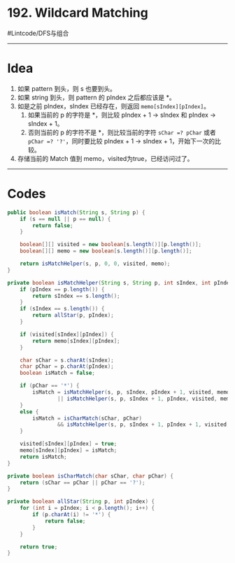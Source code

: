 # 192. Wildcard Matching
#Lintcode/DFS与组合
- - - -
# Idea
1. 如果 pattern 到头，则 s 也要到头。
2. 如果 string 到头，则 pattern 的 pIndex 之后都应该是 *。
3. 如是之前 pIndex，sIndex 已经存在，则返回 `memo[sIndex][pIndex]`。
	1. 如果当前的 p 的字符是 *，则比较 pIndex + 1 -> sIndex 和 pIndex -> sIndex + 1。
	2. 否则当前的 p 的字符不是 *，则比较当前的字符 `sChar =? pChar` 或者 `pChar =? '?'`，同时要比较 pIndex + 1 -> sIndex + 1，开始下一次的比较。
4. 存储当前的 Match 值到 memo，visited为true，已经访问过了。
- - - -
# Codes
```java
public boolean isMatch(String s, String p) {
    if (s == null || p == null) {
        return false;
    }

    boolean[][] visited = new boolean[s.length()][p.length()];
    boolean[][] memo = new boolean[s.length()][p.length()];

    return isMatchHelper(s, p, 0, 0, visited, memo);
}

private boolean isMatchHelper(String s, String p, int sIndex, int pIndex, boolean[][] visited, boolean[][] memo) {
    if (pIndex == p.length()) {
        return sIndex == s.length();
    }
    if (sIndex == s.length()) {
        return allStar(p, pIndex);
    }

    if (visited[sIndex][pIndex]) {
        return memo[sIndex][pIndex];
    }

    char sChar = s.charAt(sIndex);
    char pChar = p.charAt(pIndex);
    boolean isMatch = false;

    if (pChar == '*') {
        isMatch = isMatchHelper(s, p, sIndex, pIndex + 1, visited, memo)
                || isMatchHelper(s, p, sIndex + 1, pIndex, visited, memo);
    }
    else {
        isMatch = isCharMatch(sChar, pChar)
                && isMatchHelper(s, p, sIndex + 1, pIndex + 1, visited, memo);
    }

    visited[sIndex][pIndex] = true;
    memo[sIndex][pIndex] = isMatch;
    return isMatch;
}

private boolean isCharMatch(char sChar, char pChar) {
    return (sChar == pChar || pChar == '?');
}

private boolean allStar(String p, int pIndex) {
    for (int i = pIndex; i < p.length(); i++) {
        if (p.charAt(i) != '*') {
            return false;
        }
    }

    return true;
}
```